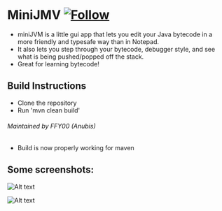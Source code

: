 MiniJMV [![Follow](https://img.shields.io/twitter/follow/MissingClara.svg)](http://twitter.com/intent/user?screen_name=MissingClara)
==

+ miniJVM is a little gui app that lets you edit your Java bytecode in a more friendly and typesafe way than in Notepad.
+ It also lets you step through your bytecode, debugger style, and see what is being pushed/popped off the stack.
+ Great for learning bytecode!

## Build Instructions

 - Clone the repository
 - Run 'mvn clean build'

###### Maintained by FFY00 (Anubis)

- Build is now properly working for maven


## Some screenshots:

![Alt text](./hello_world.jpg "Hello world")

![Alt text](./addition_example.jpg "Basic addition")
